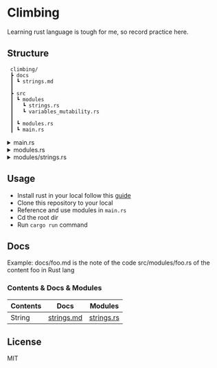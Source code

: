 # Climbing
Learning rust language is tough for me, so record practice here.

## Structure
```
 climbing/
 ┣ docs
 ┃ ┗ strings.md
 ┃
 ┣ src
 ┃ ┗ modules
 ┃   ┗ strings.rs
 ┃   ┗ variables_mutability.rs
 ┃
 ┃ ┗ modules.rs
 ┃ ┗ main.rs
```

<details>
 <summary>main.rs</summary>
 
 ```
mod modules;

use modules::strings::qstring;

fn main() {
    let quote = qstring("Learning rust language is tough for me, so record practice here");

    println!("{}", quote);
}
...
```
</details>

<details>
 <summary>modules.rs</summary>
 
```
pub mod strings;

...
```
</details>

<details>
 <summary>modules/strings.rs</summary>
 
```
/// Create String from &str directly

pub fn qstring(str: &str) -> String {
    String::from(str)
}

...
```
</details>

## Usage

- Install rust in your local follow this [guide](https://www.rust-lang.org/tools/install)
- Clone this repository to your local
- Reference and use modules in `main.rs`
- Cd the root dir
- Run `cargo run` command

## Docs
Example: docs/foo.md is the note of the code src/modules/foo.rs of the content foo in Rust lang
### **Contents** & **Docs** & **Modules**
| Contents | Docs | Modules |
| --- | --- | --- |
| String | [strings.md](docs/strings.md) | [strings.rs](src/modules/strings.rs) |


## License
MIT
